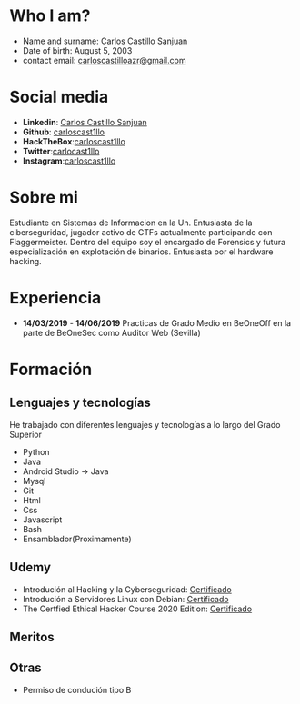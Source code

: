 # Who I am?

- Name and surname: Carlos Castillo Sanjuan
- Date of birth: August 5, 2003
- contact email: carloscastilloazr@gmail.com

# Social media

- **Linkedin**: [Carlos Castillo Sanjuan](https://www.linkedin.com/in/carloscastillosanjuan/)
- **Github**: [carloscast1llo](https://github.com/carloscast1llo)
- **HackTheBox**:[carloscast1llo](https://www.hackthebox.eu/home/users/profile/139937)
- **Twitter**:[carlocast1llo](https://twitter.com/carlocast1llo)
- **Instagram**:[carloscast1llo](https://www.instagram.com/carloscast1llo/)

# Sobre mi
Estudiante en Sistemas de Informacion en la Un. Entusiasta de la ciberseguridad, jugador activo de CTFs actualmente participando con Flaggermeister. Dentro del equipo soy el encargado de Forensics y futura especialización en explotación de binarios. Entusiasta por el hardware hacking. 

# Experiencia
- **14/03/2019** - **14/06/2019** Practicas de Grado Medio en BeOneOff en la parte de BeOneSec como Auditor Web (Sevilla)

# Formación

## Lenguajes y tecnologías

He trabajado con diferentes lenguajes y tecnologías a lo largo del Grado Superior

- Python
- Java
- Android Studio -> Java
- Mysql
- Git
- Html
- Css
- Javascript
- Bash
- Ensamblador(Proximamente)


## Udemy
- Introdución al Hacking y la Cyberseguridad: [Certificado](https://github.com/J-W1C3/Curriculum/blob/main/Introduccion%20Hacking%20y%20Cyberseguridad.jpg)
- Introdución a Servidores Linux con Debian: [Certificado](https://github.com/J-W1C3/Curriculum/blob/main/Certificado_servidores.pdf)
- The Certfied Ethical Hacker Course 2020 Edition: [Certificado](https://github.com/J-W1C3/Curriculum/blob/main/TheCertfiedEthicalHackerCourse.pdf)

## Meritos


## Otras
- Permiso de condución tipo B
